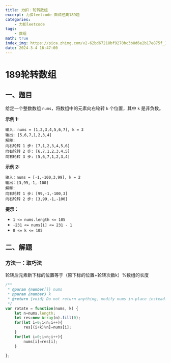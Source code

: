 ```yaml
---
title: 力扣：轮转数组
excerpt: 力扣leetcode-面试经典189题
categories:
    - 力扣leetcode
tags:
    - 数组
math: true
index_img: https://pica.zhimg.com/v2-62bd67218bf9270bc3b8d6e2b17e875f_1440w.jpg?source=172ae18b
date: 2024-3-4 16:47:00
---
```

# 189轮转数组

## 一、题目

给定一个整数数组 `nums`，将数组中的元素向右轮转 `k` 个位置，其中 `k` 是非负数。

 

**示例 1:**

```
输入: nums = [1,2,3,4,5,6,7], k = 3
输出: [5,6,7,1,2,3,4]
解释:
向右轮转 1 步: [7,1,2,3,4,5,6]
向右轮转 2 步: [6,7,1,2,3,4,5]
向右轮转 3 步: [5,6,7,1,2,3,4]
```

**示例 2:**

```
输入：nums = [-1,-100,3,99], k = 2
输出：[3,99,-1,-100]
解释: 
向右轮转 1 步: [99,-1,-100,3]
向右轮转 2 步: [3,99,-1,-100]
```

 

**提示：**

- `1 <= nums.length <= 105`
- `-231 <= nums[i] <= 231 - 1`
- `0 <= k <= 105`

##  二、解题

### 方法一：取巧法

轮转后元素新下标的位置等于（原下标的位置+轮转次数k）%数组的长度

```js
/**
 * @param {number[]} nums
 * @param {number} k
 * @return {void} Do not return anything, modify nums in-place instead.
 */
var rotate = function(nums, k) {
    let n=nums.length;
    let res=new Array(n).fill(0);
    for(let i=0;i<n;i++){
        res[(i+k)%n]=nums[i];
    }
    for(let i=0;i<n;i++){
        nums[i]=res[i];
    }
    
};
```

